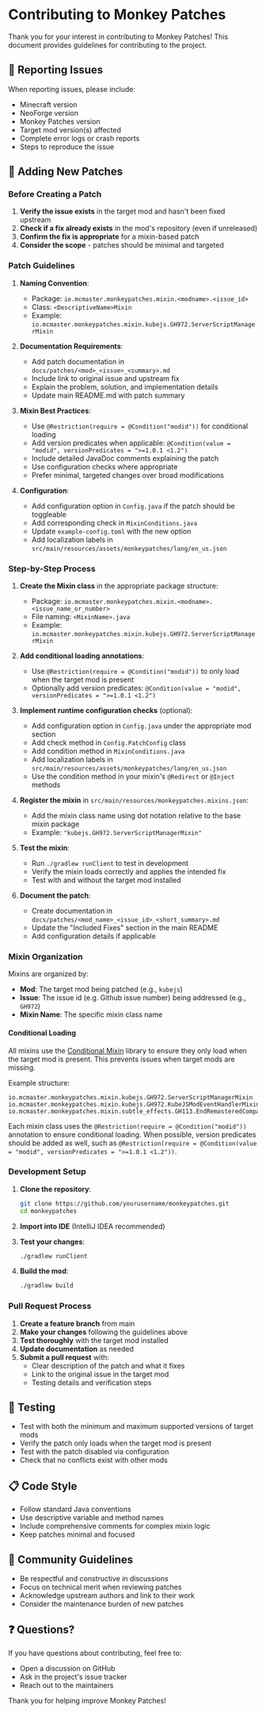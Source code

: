 # Contributing to Monkey Patches

Thank you for your interest in contributing to Monkey Patches! This document provides guidelines for contributing to the project.

## 🐛 Reporting Issues

When reporting issues, please include:
- Minecraft version
- NeoForge version
- Monkey Patches version
- Target mod version(s) affected
- Complete error logs or crash reports
- Steps to reproduce the issue

## 🔧 Adding New Patches

### Before Creating a Patch

1. **Verify the issue exists** in the target mod and hasn't been fixed upstream
2. **Check if a fix already exists** in the mod's repository (even if unreleased)
3. **Confirm the fix is appropriate** for a mixin-based patch
4. **Consider the scope** - patches should be minimal and targeted

### Patch Guidelines

1. **Naming Convention**:
   - Package: `io.mcmaster.monkeypatches.mixin.<modname>.<issue_id>`
   - Class: `<DescriptiveName>Mixin`
   - Example: `io.mcmaster.monkeypatches.mixin.kubejs.GH972.ServerScriptManagerMixin`

2. **Documentation Requirements**:
   - Add patch documentation in `docs/patches/<mod>_<issue>_<summary>.md`
   - Include link to original issue and upstream fix
   - Explain the problem, solution, and implementation details
   - Update main README.md with patch summary

3. **Mixin Best Practices**:
   - Use `@Restriction(require = @Condition("modid"))` for conditional loading
   - Add version predicates when applicable: `@Condition(value = "modid", versionPredicates = ">=1.0.1 <1.2")`
   - Include detailed JavaDoc comments explaining the patch
   - Use configuration checks where appropriate
   - Prefer minimal, targeted changes over broad modifications

4. **Configuration**:
   - Add configuration option in `Config.java` if the patch should be toggleable
   - Add corresponding check in `MixinConditions.java`
   - Update `example-config.toml` with the new option
   - Add localization labels in `src/main/resources/assets/monkeypatches/lang/en_us.json`

### Step-by-Step Process

1. **Create the Mixin class** in the appropriate package structure:
   - Package: `io.mcmaster.monkeypatches.mixin.<modname>.<issue_name_or_number>`
   - File naming: `<MixinName>.java`
   - Example: `io.mcmaster.monkeypatches.mixin.kubejs.GH972.ServerScriptManagerMixin`

2. **Add conditional loading annotations**:
   - Use `@Restriction(require = @Condition("modid"))` to only load when the target mod is present
   - Optionally add version predicates: `@Condition(value = "modid", versionPredicates = ">=1.0.1 <1.2")`

3. **Implement runtime configuration checks** (optional):
   - Add configuration option in `Config.java` under the appropriate mod section
   - Add check method in `Config.PatchConfig` class
   - Add condition method in `MixinConditions.java`
   - Add localization labels in `src/main/resources/assets/monkeypatches/lang/en_us.json`
   - Use the condition method in your mixin's `@Redirect` or `@Inject` methods

4. **Register the mixin** in `src/main/resources/monkeypatches.mixins.json`:
   - Add the mixin class name using dot notation relative to the base mixin package
   - Example: `"kubejs.GH972.ServerScriptManagerMixin"`

5. **Test the mixin**:
   - Run `./gradlew runClient` to test in development
   - Verify the mixin loads correctly and applies the intended fix
   - Test with and without the target mod installed

6. **Document the patch**:
   - Create documentation in `docs/patches/<mod_name>_<issue_id>_<short_summary>.md`
   - Update the "Included Fixes" section in the main README
   - Add configuration details if applicable

### Mixin Organization

Mixins are organized by:
- **Mod**: The target mod being patched (e.g., `kubejs`)
- **Issue**: The issue id (e.g. Github issue number) being addressed (e.g., `GH972`)
- **Mixin Name**: The specific mixin class name

#### Conditional Loading

All mixins use the [Conditional Mixin](https://github.com/Fallen-Breath/conditional-mixin) library to ensure they only load when the target mod is present. This prevents issues when target mods are missing.

Example structure:
```
io.mcmaster.monkeypatches.mixin.kubejs.GH972.ServerScriptManagerMixin
io.mcmaster.monkeypatches.mixin.kubejs.GH972.KubeJSModEventHandlerMixin
io.mcmaster.monkeypatches.mixin.subtle_effects.GH113.EndRemasteredCompatMixin
```

Each mixin class uses the `@Restriction(require = @Condition("modid"))` annotation to ensure conditional loading. When possible, version predicates should be added as well, such as `@Restriction(require = @Condition(value = "modid", versionPredicates = ">=1.0.1 <1.2"))`.

### Development Setup

1. **Clone the repository**:
   ```bash
   git clone https://github.com/yourusername/monkeypatches.git
   cd monkeypatches
   ```

2. **Import into IDE** (IntelliJ IDEA recommended)

3. **Test your changes**:
   ```bash
   ./gradlew runClient
   ```

4. **Build the mod**:
   ```bash
   ./gradlew build
   ```

### Pull Request Process

1. **Create a feature branch** from main
2. **Make your changes** following the guidelines above
3. **Test thoroughly** with the target mod installed
4. **Update documentation** as needed
5. **Submit a pull request** with:
   - Clear description of the patch and what it fixes
   - Link to the original issue in the target mod
   - Testing details and verification steps

## 🧪 Testing

- Test with both the minimum and maximum supported versions of target mods
- Verify the patch only loads when the target mod is present
- Test with the patch disabled via configuration
- Check that no conflicts exist with other mods

## 📋 Code Style

- Follow standard Java conventions
- Use descriptive variable and method names
- Include comprehensive comments for complex mixin logic
- Keep patches minimal and focused

## 🤝 Community Guidelines

- Be respectful and constructive in discussions
- Focus on technical merit when reviewing patches
- Acknowledge upstream authors and link to their work
- Consider the maintenance burden of new patches

## ❓ Questions?

If you have questions about contributing, feel free to:
- Open a discussion on GitHub
- Ask in the project's issue tracker
- Reach out to the maintainers

Thank you for helping improve Monkey Patches!
